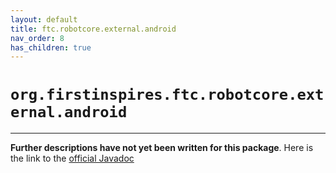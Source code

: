 ```yaml
---
layout: default
title: ftc.robotcore.external.android
nav_order: 8
has_children: true
---
```

# `org.firstinspires.ftc.robotcore.external.android`
---
**Further descriptions have not yet been written for this package**. Here is the link to the [official Javadoc](https://ftctechnh.github.io/ftc_app/doc/javadoc/org/firstinspires/ftc/robotcore/external/android/package-frame.html)
    